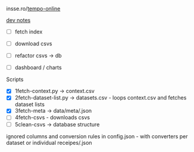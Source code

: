insse.ro/[tempo-online](http://statistici.insse.ro:8077/tempo-online)  

[dev notes](dev-notes.md) 

- [ ] fetch index
- [ ] download csvs
- [ ] refactor csvs -> db
- [ ] dashboard / charts


Scripts
-[x] 1fetch-context.py →  context.csv
-[x] 2fetch-dataset-list.py → datasets.csv - loops context.csv and fetches dataset lists
-[x] 3fetch-meta → data/meta/<datasetId>.json
-[ ] 4fetch-csvs - downloads csvs
-[ ] 5clean-csvs → database structure

ignored columns and conversion rules in config.json - with converters per dataset or individual receipes/<datasetId>.json

